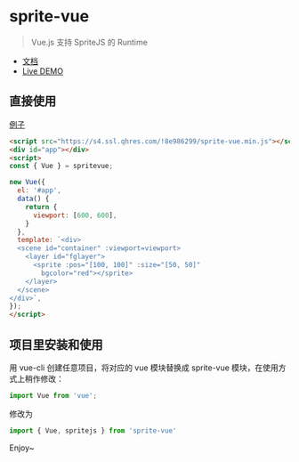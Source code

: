 # sprite-vue

> Vue.js 支持 SpriteJS 的 Runtime

- [文档](http://vue.spritejs.org) 
- [Live DEMO](https://codepen.io/collection/nVbpGo/)

## 直接使用

[例子](https://code.h5jun.com/najo/edit?js,output)

```html
<script src="https://s4.ssl.qhres.com/!8e986299/sprite-vue.min.js"></script>
<div id="app"></div>
<script>
const { Vue } = spritevue;

new Vue({
  el: '#app',
  data() {
    return {
      viewport: [600, 600],
    }
  },
  template: `<div>
  <scene id="container" :viewport=viewport>
    <layer id="fglayer">
      <sprite :pos="[100, 100]" :size="[50, 50]"
        bgcolor="red"></sprite>
    </layer>
  </scene>
</div>`,
});
</script>
```

## 项目里安装和使用

用 vue-cli 创建任意项目，将对应的 vue 模块替换成 sprite-vue 模块，在使用方式上稍作修改：

```js
import Vue from 'vue';
```

修改为

```js
import { Vue, spritejs } from 'sprite-vue'
```

Enjoy~
